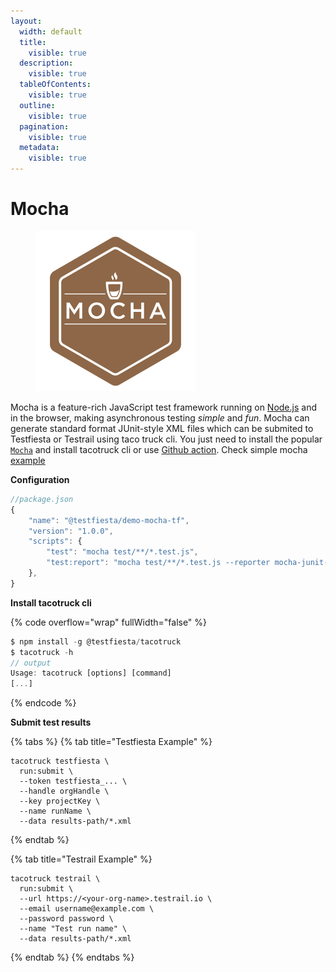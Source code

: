 ```yaml
---
layout:
  width: default
  title:
    visible: true
  description:
    visible: true
  tableOfContents:
    visible: true
  outline:
    visible: true
  pagination:
    visible: true
  metadata:
    visible: true
---
```


# Mocha

<figure><img src="../../../.gitbook/assets/Mocha_logo.svg" alt="" width="256"><figcaption></figcaption></figure>

Mocha is a feature-rich JavaScript test framework running on [Node.js](https://nodejs.org/) and in the browser, making asynchronous testing _simple_ and _fun_. Mocha can generate standard format JUnit-style XML files which can be  submited  to Testfiesta or Testrail using taco truck cli. You just need to install the popular [`Mocha`](https://mochajs.org/#installation)  and install tacotruck  cli or use [Github action](https://github.com/testfiesta/tacotruck-action).  Check simple mocha  [example](https://github.com/testfiesta/tacotruck-examples/tree/main/demo-mocha-tf) &#x20;

**Configuration**

```javascript
//package.json
{
    "name": "@testfiesta/demo-mocha-tf",
    "version": "1.0.0",
    "scripts": {
        "test": "mocha test/**/*.test.js",
        "test:report": "mocha test/**/*.test.js --reporter mocha-junit-reporter --reporter-options jenkinsMode=1,outputs=1,mochaFile=results/test-results.xml"
    },
}
```

**Install tacotruck cli** &#x20;

{% code overflow="wrap" fullWidth="false" %}
```javascript
$ npm install -g @testfiesta/tacotruck
$ tacotruck -h
// output
Usage: tacotruck [options] [command]
[...]
```
{% endcode %}

**Submit test results**

{% tabs %}
{% tab title="Testfiesta Example" %}
```
tacotruck testfiesta \
  run:submit \
  --token testfiesta_... \
  --handle orgHandle \
  --key projectKey \
  --name runName \
  --data results-path/*.xml
```
{% endtab %}

{% tab title="Testrail Example" %}
```
tacotruck testrail \
  run:submit \
  --url https://<your-org-name>.testrail.io \
  --email username@example.com \
  --password password \
  --name "Test run name" \
  --data results-path/*.xml
```
{% endtab %}
{% endtabs %}
